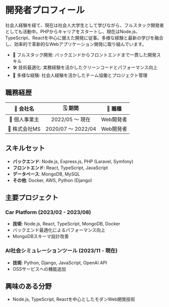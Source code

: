 
# 開発者プロフィール

社会人経験を経て、現在は社会人大学生として学びながら、フルスタック開発者としても活動中。PHPからキャリアをスタートし、現在はNode.js、TypeScript、Reactを中心に据えた開発に従事。多様な経験と最新の学びを融合し、効率的で革新的なWebアプリケーション開発に取り組んでいます。

- 🚀 フルスタック開発: バックエンドからフロントエンドまで一貫した開発スキル
- 🛠 技術最適化: 実務経験を活かしたクリーンコードとパフォーマンス向上
- 🤝 多様な経験: 社会人経験を活かしたチーム協働とプロジェクト管理

## 職務経歴

| 🏢 会社名 | 🗓 期間 | 💼 職種 |
|:--------:|:------:|:------:|
| 🚀 個人事業主 | 2022/05 〜 現在 | Web開発者 |
| 🏢 株式会社MS | 2020/07 〜 2022/04 | Web開発者 |

## スキルセット

- **バックエンド**: Node.js, Express.js, PHP (Laravel, Symfony)
- **フロントエンド**: React, TypeScript, JavaScript
- **データベース**: MongoDB, MySQL
- **その他**: Docker, AWS, Python (Django)

## 主要プロジェクト

### Car Platform (2023/02 - 2023/08)
- **技術**: Node.js, React, TypeScript, MongoDB, Docker
- バックエンド最適化によるパフォーマンス向上
- MongoDBスキーマ設計改善

### AI社会シミュレーションツール (2023/11 - 現在)
- **技術**: Python, Django, JavaScript, OpenAI API
- OSSサービスへの機能追加

## 興味のある分野
- Node.js, TypeScript, Reactを中心としたモダンWeb開発技術



<!--
## 開発者プロフィール
|  会社名  |  期間  |  職種  |
| ---- | ---- | ---- |  
|  個人事業主 <br> |  2022/05 〜 現在 | Web開発者 |
|  株式会社MS <br> |  2020/07 〜 2022/04 | Web開発者 |
### 個人事業主(2022/05〜2022/07)
職種：ソフトウェアエンジニア
#### 1. AI 社会シミュレーションツール開発
- 期間：2023/11〜 現在
- 担当： 機能追加
- 開発：Python、Django、JavaScript、OPEN AI
- OPEN-AI API を使用したOSS にサービスに機能追加
#### 2. Car pletform 
- 期間：2023/02〜2023/08
- 担当：運用
- 開発：Node.js、React、TypeScript、MongoDB、Docker
- フロントエンドの代わりに Node.js を使用して新しいバックエンド非同期関数を作成することにより、ページの読み込み速度が向上しました。
- 新しいスキーマを MongoDB に追加し、正確で一貫性のあるデータを維持することにより、メンテナンスが向上しました。
#### 3. ECサイト
- 期間：2022/05〜2022/07
- 担当：運用
- 開発：Symfony、PHP、MySQL、JavaScript、Docker、EC-CUBE
- 追加機能及びバグFixでの機能改善
### 株式会社MS（2020/07 〜 2022/04）
職種：ソフトウェアエンジニア
#### 1. 中古品販売システム開発
- 期間：2021/12〜2022/03
- 担当：新規開発
- 開発：Laravel、PHP、MySQL、JavaScript、JQuery、Docker、AWS CodeCommit
- REST APIでのCRUD の設計から実装
#### 2. 物件管理システム
- 期間：2021/8〜2022/11
- 担当：新規開発
- 開発：Laravel、PHP、MySQL、JavaScript、JQuery、Docker、AWS CodeCommit
- LarvelのView部分のフロントエンド画面担当
#### 3.オンライン名刺サービス
- 期間：2021/1〜2021/8
- 担当：運用
- 開発：Rails、Ruby、Rspec、MySQL、JavaScript、JQuery
- 新しい関数の作成と、Rspec を使用した単体テスト設計と作成
- バグ改修、規機能追加〜テストコードまで実装。
2020年7月 - 2020年12月 以下省略
## 主要スキル
### バックエンド
Node.js, Express.js
### フロントエンド
React, TypeScript, JavaScript
# 開発者プロフィール
Node.js、TypeScript、Reactを専門とするフルスタック開発者です。新しい技術に常に興味を持ち、効率的で拡張性の高いアプリケーション開発に情熱を注いでいます。
# 開発者プロフィール
PHPでキャリアをスタートし、現在はNode.js、TypeScript、Reactを中心としたフルスタック開発者として活躍しています。多様な技術スタックの経験を活かし、効率的で拡張性の高いWebアプリケーション開発に取り組んでいます。
- 🚀 バックエンドからフロントエンドまで一貫した開発が可能
- 🛠 クリーンコードとパフォーマンス最適化に注力
- 🤝 チーム協働を重視し、アジャイル開発環境での経験豊富
## 主要スキル
- **バックエンド**: Node.js, Express.js
- **フロントエンド**: React, TypeScript
- **データベース**: MongoDB, MySQL
- **その他**: Docker, AWS
## 主要プロジェクト
### Car Platform (2023/02 - 2023/08)
- **技術スタック**: Node.js, React, TypeScript, MongoDB, Docker
- 非同期関数を活用したバックエンド最適化によるパフォーマンス向上
- MongoDBスキーマ設計によるデータ整合性の改善
## 興味のある技術
- Node.js
- TypeScript
- React
-->
